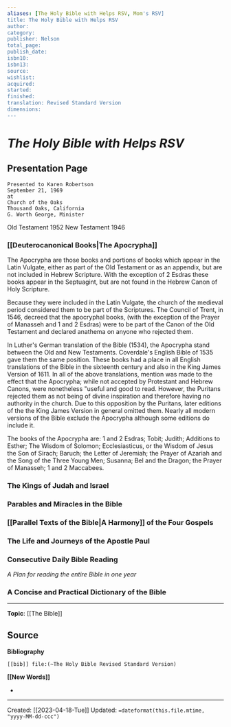 ```yaml
---
aliases: [The Holy Bible with Helps RSV, Mom's RSV]
title: The Holy Bible with Helps RSV
author: 
category: 
publisher: Nelson
total_page: 
publish_date: 
isbn10: 
isbn13: 
source: 
wishlist: 
acquired: 
started: 
finished: 
translation: Revised Standard Version
dimensions:
---
```

# *The Holy Bible with Helps RSV*

## Presentation Page
```
Presented to Karen Robertson
September 21, 1969
at
Church of the Oaks
Thousand Oaks, California
G. Worth George, Minister
```

Old Testament 1952
New Testament 1946

### [[Deuterocanonical Books|The Apocrypha]]

The Apocrypha are those books and portions of books which appear in the Latin Vulgate, either as part of the Old Testament or as an appendix, but are not included in Hebrew Scripture. With the exception of 2 Esdras these books appear in the Septuagint, but are not found in the Hebrew Canon of Holy Scripture. 

Because they were included in the Latin Vulgate, the church of the medieval period considered them to be part of the Scriptures. The Council of Trent, in 1546, decreed that the apocryphal books, (with the exception of the Prayer of Manasseh and 1 and 2 Esdras) were to be part of the Canon of the Old Testament and declared anathema on anyone who rejected them.

In Luther's German translation of the Bible (1534), the Apocrypha stand between the Old and New Testaments. Coverdale's English Bible of 1535 gave them the same position. These books had a place in all English translations of the Bible in the sixteenth century and also in the King James Version of 1611. In all of the above translations, mention was made to the effect that the Apocrypha; while not accepted by Protestant and Hebrew Canons, were nonetheless "useful and good to read. However, the Puritans rejected them as not being of divine inspiration and therefore having no authority in the church. Due to this opposition by the Puritans, later editions of the the King James Version in general omitted them. Nearly all modern versions of the Bible exclude the Apocrypha although some editions do include it. 

The books of the Apocrypha are: 1 and 2 Esdras; Tobit; Judith; Additions to Esther; The Wisdom of Solomon; Ecclesiasticus, or the Wisdom of Jesus the Son of Sirach; Baruch; the Letter of Jeremiah; the Prayer of Azariah and the Song of the Three Young Men; Susanna; Bel and the Dragon; the Prayer of Manasseh; 1 and 2 Maccabees. 

### The Kings of Judah and Israel

### Parables and Miracles in the Bible 

### [[Parallel Texts of the Bible|A Harmony]] of the Four Gospels

### The Life and Journeys of the Apostle Paul 

### Consecutive Daily Bible Reading 
*A Plan for reading the entire Bible in one year*

### A Concise and Practical Dictionary of the Bible 

--- 
**Topic**: [[The Bible]]

**Source**
- 

**Bibliography**

```query
[[bib]] file:(~The Holy Bible Revised Standard Version)
```
 

**[[New Words]]**

- 

---
Created: [[2023-04-18-Tue]]
Updated: `=dateformat(this.file.mtime, "yyyy-MM-dd-ccc")`